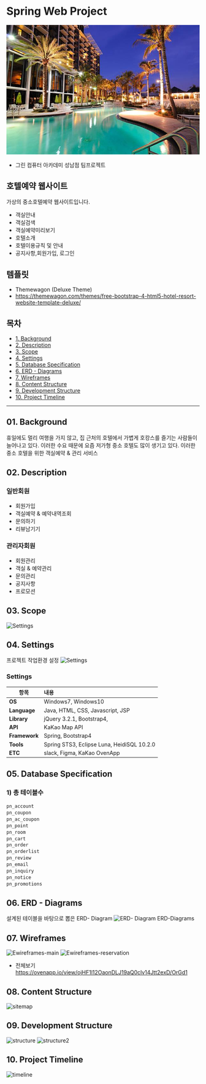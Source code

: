 # Spring Web Project
![Settings](https://github.com/asd99708/TeamProject/blob/2bda6d170736e707b5f51e62925443cde1847db1/src/main/resources/static/img/ex02.png)
* 그린 컴퓨터 아카데미 성남점 팀프로젝트


## 호텔예약 웹사이트
가상의 중소호텔예약 웹사이트입니다.
- 객실안내
- 객실검색
- 객실예약미리보기
- 호텔소개
- 호텔이용규칙 및 안내 
- 공지사항,회원가입, 로그인
## 템플릿
- Themewagon (Deluxe Theme)
- https://themewagon.com/themes/free-bootstrap-4-html5-hotel-resort-website-template-deluxe/


## 목차
- <a href="#01-background">1. Background</a>
- <a href="#02-description">2. Description</a>
- <a href="#03-scope">3. Scope</a>
- <a href="#04-settings">4. Settings</a>
- <a href="#05-database-specification">5. Database Specification</a>
- <a href="#06-erd---diagrams">6. ERD - Diagrams</a>
- <a href="#07-wireframes">7. Wireframes</a>
- <a href="#08-content-structure">8. Content Structure</a>
- <a href="#09-development-structure">9. Development Structure</a>
- <a href="#10-project-timeline">10. Project Timeline</a>

<hr>

## 01. Background
휴일에도 멀리 여행을 가지 않고, 집 근처의 호텔에서 
가볍게 호캉스를 즐기는 사람들이 늘어나고 있다. 
이러한 수요 때문에 요즘 저가형 중소 호텔도 많이 생기고 있다.
이러한 중소 호텔을 위한 객실예약 & 관리 서비스

## 02. Description
### 일반회원 
- 회원가입
- 객실예약 & 예약내역조회
- 문의하기
- 리뷰남기기

### 관리자회원
- 회원관리
- 객실 & 예약관리
- 문의관리
- 공지사항
- 프로모션

## 03. Scope
![Settings](https://github.com/khe0124/PineTree_Hotel/blob/master/ppt/pt_scope.jpeg?raw=true)

## 04. Settings
프로젝트 작업환경 설정
![Settings](https://github.com/khe0124/PineTree_Hotel/blob/master/ppt/settings.JPG?raw=true)

### Settings
항목 | 내용
---|:---
**OS** | Windows7, Windows10 | 
**Language** | Java, HTML, CSS, Javascript, JSP |
**Library** | jQuery 3.2.1, Bootstrap4,  |
**API** | KaKao Map API |
**Framework** | Spring, Bootstrap4 |
**Tools** | Spring STS3, Eclipse Luna, HeidiSQL 10.2.0 |
**ETC** | slack, Figma, KaKao OvenApp |

## 05. Database Specification
### 1) 총 테이블수
```sql
pn_account
pn_coupon
pn_ac_coupon
pn_point
pn_room
pn_cart
pn_order
pn_orderlist
pn_review
pn_email
pn_inquiry
pn_notice
pn_promotions
```
## 06. ERD - Diagrams
설계된 테이블을 바탕으로 뽑은 ERD- Diagram
![ERD- Diagram](https://github.com/khe0124/PineTree_Hotel/blob/master/ppt/erd.JPG?raw=true)
ERD-Diagrams
## 07. Wireframes
![Ewireframes-main](https://github.com/khe0124/PineTree_Hotel/blob/master/ppt/pt_main.png?raw=true)
![Ewireframes-reservation](https://github.com/khe0124/PineTree_Hotel/blob/master/ppt/pt_reservation.png?raw=true)
- 전체보기
https://ovenapp.io/view/ojHF1l12OaonDLJ19aQ0clv14Jtt2exD/OrGd1

## 08. Content Structure
![sitemap](https://github.com/khe0124/PineTree_Hotel/blob/master/ppt/pt_sitemap.jpeg?raw=true)
## 09. Development Structure
![structure](https://github.com/khe0124/PineTree_Hotel/blob/master/ppt/pt_structure1.jpeg?raw=true)
![structure2](https://github.com/khe0124/PineTree_Hotel/blob/master/ppt/pt_structure2.jpeg?raw=true)
## 10. Project Timeline
![timeline](https://github.com/khe0124/PineTree_Hotel/blob/master/ppt/pt_timeline.jpeg?raw=true)
 <br>
